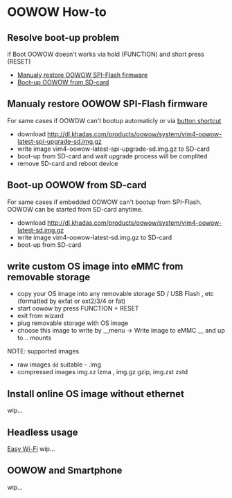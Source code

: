 # OOWOW How-to

## Resolve boot-up problem

if Boot OOWOW doesn't works via hold (FUNCTION) and short press (RESET)

* [Manualy restore OOWOW SPI-Flash firmware](#manualy-restore-oowow-spi-flash-firmware)
* [Boot-up OOWOW from SD-card](#boot-up-oowow-from-sd-card)

## Manualy restore OOWOW SPI-Flash firmware

For same cases if OOWOW can't bootup automaticly or via [button shortcut](oowow-user-manual.md#vim4-button-shortcuts)

* download http://dl.khadas.com/products/oowow/system/vim4-oowow-latest-spi-upgrade-sd.img.gz
* write image vim4-oowow-latest-spi-upgrade-sd.img.gz to SD-card
* boot-up from SD-card and wait upgrade process will be complited
* remove SD-card and reboot device

## Boot-up OOWOW from SD-card

For same cases if embedded OOWOW can't bootup from SPI-Flash. OOWOW can be started from SD-card anytime.

* download http://dl.khadas.com/products/oowow/system/vim4-oowow-latest-sd.img.gz
* write image vim4-oowow-latest-sd.img.gz to SD-card
* boot-up from SD-card

## write custom OS image into eMMC from removable storage

+ copy your OS image into any removable storage SD / USB Flash , etc (formatted by exfat or ext2/3/4 or fat)
+ start oowow by press FUNCTION + RESET
+ exit from wizard
+ plug removable storage with OS image
+ choose this image to write by __menu -> Write image to eMMC __ and up to .. mounts

NOTE: supported images

+ raw images `dd` suitable - .img
+ compressed images img.xz lzma , img.gz gzip, img.zst zstd

## Install online OS image without ethernet

wip...

## Headless usage

[Easy Wi-Fi](oowow-user-manual.md#easy-wi-fi)
wip...

## OOWOW and Smartphone

wip...
